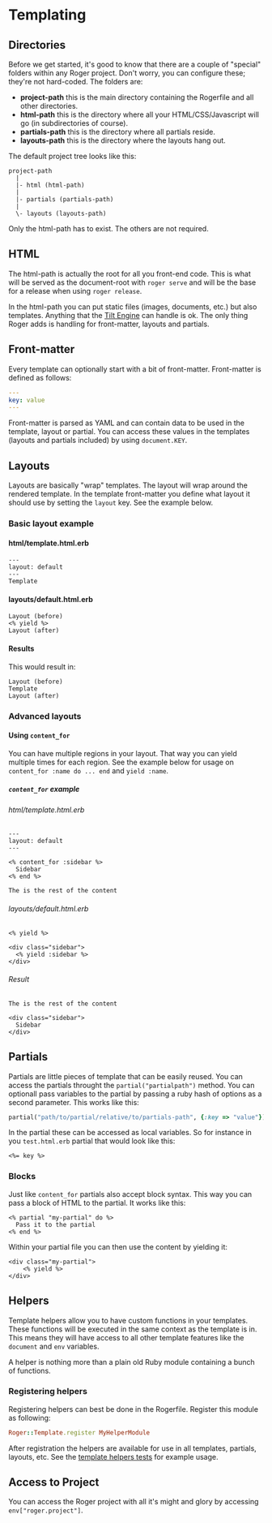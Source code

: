 # Templating

## Directories

Before we get started, it's good to know that there are a couple of "special" folders within any Roger project. Don't worry, you can configure these; they're not hard-coded. The folders are:

* **project-path** this is the main directory containing the Rogerfile and all other directories.
* **html-path** this is the directory where all your HTML/CSS/Javascript will go (in subdirectories of course).
* **partials-path** this is the directory where all partials reside.
* **layouts-path** this is the directory where the layouts hang out.

The default project tree looks like this:

```
project-path
  |
  |- html (html-path)
  |
  |- partials (partials-path)
  |
  \- layouts (layouts-path)
```

Only the html-path has to exist. The others are not required.

## HTML

The html-path is actually the root for all you front-end code. This is what will be served as the document-root with `roger serve` and will be the base for a release when using `roger release`.

In the html-path you can put static files (images, documents, etc.) but also templates. Anything that the [Tilt Engine](https://github.com/rtomayko/tilt) can handle is ok. The only thing Roger adds is handling for front-matter, layouts and partials. 

## Front-matter

Every template can optionally start with a bit of front-matter. Front-matter is defined as follows:

```yaml
---
key: value
---
```

Front-matter is parsed as YAML and can contain data to be used in the template, layout or partial. You can access
these values in the templates (layouts and partials included) by using `document.KEY`.

## Layouts

Layouts are basically "wrap" templates. The layout will wrap around the rendered template. In the template front-matter you define what layout it should use by setting the `layout` key. See the example below.

### Basic layout example

#### html/template.html.erb
```erb
---
layout: default
---
Template
```

#### layouts/default.html.erb
```erb
Layout (before)
<% yield %>
Layout (after)
```

#### Results
This would result in:

```
Layout (before)
Template
Layout (after)
```

### Advanced layouts

#### Using `content_for`

You can have multiple regions in your layout. That way you can yield multiple times for each region. See the example below for usage on `content_for :name do ... end` and `yield :name`.

##### `content_for` example

###### html/template.html.erb
```erb
---
layout: default
---

<% content_for :sidebar %>
  Sidebar
<% end %>

The is the rest of the content
```

###### layouts/default.html.erb
```erb
<% yield %>

<div class="sidebar">
  <% yield :sidebar %>
</div>
```

###### Result
```
The is the rest of the content 

<div class="sidebar">
  Sidebar
</div>
```

## Partials

Partials are little pieces of template that can be easily reused. You can access the partials throught the `partial("partialpath")` method. You can optionall pass variables to the partial by passing a ruby hash of options as a second parameter. This works like this:

```ruby
partial("path/to/partial/relative/to/partials-path", {:key => "value"})
```

In the partial these can be accessed as local variables. So for instance in you `test.html.erb` partial that would look like this:

```erb
<%= key %>
```

### Blocks

Just like `content_for` partials also accept block syntax. This way you can pass a block of HTML to the partial. It works like this:

```erb
<% partial "my-partial" do %>
  Pass it to the partial
<% end %>
```

Within your partial file you can then use the content by yielding it:

```erb
<div class="my-partial">
    <% yield %>
</div>
```

## Helpers
Template helpers allow you to have custom functions in your templates. These functions will be executed in the same context as the template is in. This means they will have access to all other template features like the `document` and `env` variables.

A helper is nothing more than a plain old Ruby module containing a bunch of functions.

### Registering helpers
Registering helpers can best be done in the Rogerfile. Register this module as following:

```ruby
Roger::Template.register MyHelperModule
```

After registration the helpers are available for use in all templates, partials, layouts, etc. See the [template helpers tests](../test/unit/template/template_helper_test.rb) for example usage.

## Access to Project 

You can access the Roger project with all it's might and glory by accessing `env["roger.project"]`.
